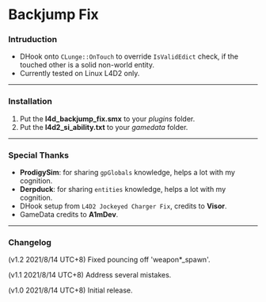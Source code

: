# Backjump Fix

### Intruduction
- DHook onto `CLunge::OnTouch` to override `IsValidEdict` check, if the touched other is a solid non-world entity.
- Currently tested on Linux L4D2 only.

<hr>

### Installation
1. Put the **l4d_backjump_fix.smx** to your _plugins_ folder.
2. Put the **l4d2_si_ability.txt** to your _gamedata_ folder.

<hr>

### Special Thanks
- **ProdigySim**: for sharing `gpGlobals` knowledge, helps a lot with my cognition.
- **Derpduck**: for sharing `entities` knowledge, helps a lot with my cognition.
- DHook setup from `L4D2 Jockeyed Charger Fix`, credits to **Visor**.
- GameData credits to **A1mDev**.

<hr>

### Changelog
(v1.2 2021/8/14 UTC+8) Fixed pouncing off 'weapon*_spawn'.

(v1.1 2021/8/14 UTC+8) Address several mistakes.

(v1.0 2021/8/14 UTC+8) Initial release.

